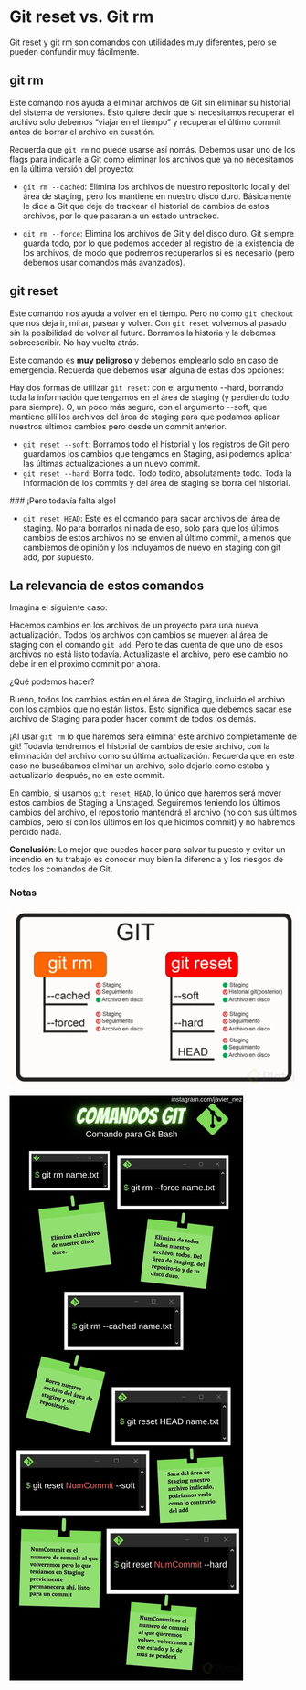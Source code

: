 # Git reset vs. Git rm

Git reset y git rm son comandos con utilidades muy diferentes, pero se pueden confundir muy fácilmente.

## git rm

Este comando nos ayuda a eliminar archivos de Git sin eliminar su historial del sistema de versiones. Esto quiere decir que si necesitamos recuperar el archivo solo debemos “viajar en el tiempo” y recuperar el último commit antes de borrar el archivo en cuestión.

Recuerda que ```git rm``` no puede usarse así nomás. Debemos usar uno de los flags para indicarle a Git cómo eliminar los archivos que ya no necesitamos en la última versión del proyecto:

- ```git rm --cached```: Elimina los archivos de nuestro repositorio local y del área de staging, pero los mantiene en nuestro disco duro. Básicamente le dice a Git que deje de trackear el historial de cambios de estos archivos, por lo que pasaran a un estado untracked.

- ```git rm --force```: Elimina los archivos de Git y del disco duro. Git siempre guarda todo, por lo que podemos acceder al registro de la existencia de los archivos, de modo que podremos recuperarlos si es necesario (pero debemos usar comandos más avanzados).

## git reset

Este comando nos ayuda a volver en el tiempo. Pero no como ```git checkout``` que nos deja ir, mirar, pasear y volver. Con ```git reset``` volvemos al pasado sin la posibilidad de volver al futuro. Borramos la historia y la debemos sobreescribir. No hay vuelta atrás.

Este comando es **muy peligroso** y debemos emplearlo solo en caso de emergencia. Recuerda que debemos usar alguna de estas dos opciones:

Hay dos formas de utilizar ```git reset```: con el argumento --hard, borrando toda la información que tengamos en el área de staging (y perdiendo todo para siempre). O, un poco más seguro, con el argumento --soft, que mantiene allí los archivos del área de staging para que podamos aplicar nuestros últimos cambios pero desde un commit anterior.

- ```git reset --soft```: Borramos todo el historial y los registros de Git pero guardamos los cambios que tengamos en Staging, así podemos aplicar las últimas actualizaciones a un nuevo commit.
- ```git reset --hard```: Borra todo. Todo todito, absolutamente todo. Toda la información de los commits y del área de staging se borra del historial.

### ¡Pero todavía falta algo!

- ```git reset HEAD```: Este es el comando para sacar archivos del área de staging. No para borrarlos ni nada de eso, solo para que los últimos cambios de estos archivos no se envíen al último commit, a menos que cambiemos de opinión y los incluyamos de nuevo en staging con git add, por supuesto.

## La relevancia de estos comandos

Imagina el siguiente caso:

Hacemos cambios en los archivos de un proyecto para una nueva actualización. Todos los archivos con cambios se mueven al área de staging con el comando ```git add```. Pero te das cuenta de que uno de esos archivos no está listo todavía. Actualizaste el archivo, pero ese cambio no debe ir en el próximo commit por ahora.

¿Qué podemos hacer?

Bueno, todos los cambios están en el área de Staging, incluido el archivo con los cambios que no están listos. Esto significa que debemos sacar ese archivo de Staging para poder hacer commit de todos los demás.

¡Al usar ```git rm``` lo que haremos será eliminar este archivo completamente de git! Todavía tendremos el historial de cambios de este archivo, con la eliminación del archivo como su última actualización. Recuerda que en este caso no buscábamos eliminar un archivo, solo dejarlo como estaba y actualizarlo después, no en este commit.

En cambio, si usamos ```git reset HEAD```, lo único que haremos será mover estos cambios de Staging a Unstaged. Seguiremos teniendo los últimos cambios del archivo, el repositorio mantendrá el archivo (no con sus últimos cambios, pero sí con los últimos en los que hicimos commit) y no habremos perdido nada.

**Conclusión**: Lo mejor que puedes hacer para salvar tu puesto y evitar un incendio en tu trabajo es conocer muy bien la diferencia y los riesgos de todos los comandos de Git.

### Notas

![GIT](./img/clas13-git-rm-git-reset.webp)

![Comandos Git](./img/clase13.webp)
